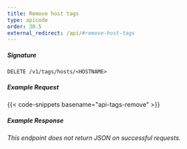 ```yaml
---
title: Remove host tags
type: apicode
order: 30.5
external_redirect: /api/#remove-host-tags
---
```


##### Signature
`DELETE /v1/tags/hosts/<HOSTNAME>`
##### Example Request
{{< code-snippets basename="api-tags-remove" >}}
##### Example Response
*This endpoint does not return JSON on successful requests.*
